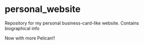 personal_website
================

Repository for my personal business-card-like website.  Contains biographical info

Now with more Pelican!!
